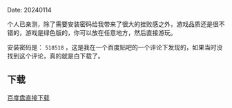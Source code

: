 Date: 20240114

个人已亲测，除了需要安装密码给我带来了很大的挫败感之外，游戏品质还是很不错的，游戏是绿色版的，你可以放在任意地方，然后直接游玩。

安装密码是： `518518` ，这是我在一个百度贴吧的一个评论下发现的，如果当时没找到这个评论，真的就是白下载了。


## 下载
<a class="btn btn-primary" target="_blank"
    href="https://pan.baidu.com/s/1rJ7Fh_TI1uaFhrEH55RLAw?pwd=bz06"><span
        class="glyphicon glyphicon-download-alt" aria-hidden="true"></span>
    百度盘直接下载
</a>